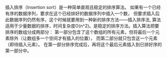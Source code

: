 插入排序（Insertion sort）是一种简单直观且稳定的排序算法。
如果有一个已经有序的数据序列，要求在这个已经排好的数据序列中插入一个数，
但要求插入后此数据序列仍然有序，这个时候就要用到一种新的排序方法——插入排序法,
算法适用于少量数据的排序，时间复杂度O(n^2)。是稳定的排序方法。插入算法把要排序的数组分成两部分：
第一部分包含了这个数组的所有元素，但将最后一个元素除外（让数组多一个空间才有插入的位置），
而第二部分就只包含这一个元素（即待插入元素）。
在第一部分排序完成后，再将这个最后元素插入到已排好序的第一部分中。